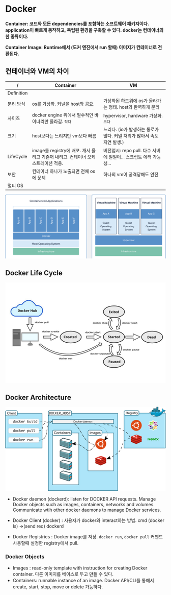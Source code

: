 # Docker

**Container: 코드와 모든 dependencies를 포함하는 소프트웨어 패키지이다. application이 빠르게 동작하고, 독립된 환경을 구축할 수 있다. docker는 컨테이너의 한 종류이다.**

**Container Image: Runtime에서 (도커 엔진에서 run 할때) 이미지가 컨테이너로 전환된다.**


## 컨테이너와 VM의 차이

| / | Container | VM |
| -- | -- | -- |
| Definition | | |
| 분리 방식 | os를 가상화. 커널을 host와 공요. | 가상화된 하드위에 os가 올라가는 형태. host와 완벽하게 분리|
| 사이즈 | docker engine 위에서 필수적인 바이너리만 올라감. `작다` | hypervisor, hardware 가상화. `크다` |
| 크기 | host보다는 느리지만 vm보다 빠름 | 느리다. (io가 발생하는 통로가 많다. 커널 처리가 많아서 속도 지연 발생.) |
| LifeCycle | image를 registry에 배포. 개서 올리고 기존꺼 내리고. 컨테이너 오케스트레이션 적용. | 버전업시: repo pull. 다수 서버에 일일이... 스크립트 에러 가능성... |
| 보안 | 컨테이너 하나가 노출되면 전체 os에 문제 | 하나의 vm이 공격당해도 안전|
| 멀티 OS |  | |

![Image of docker and vm](img/containerVSvm.png)

## Docker Life Cycle

![Image of docker life cycle](img/docker_lifecycle.jpeg)


## Docker Architecture

![Image of docker architecture](img/docker_arch.svg)

* Docker daemon (dockerd): listen for DOCKER API requests. Manage Docker objects such as images, containers, networks and volumes. Communicate wtih other docker daemons to manage Docker services.

* Docker Client (docker) : 사용자가 docker와 interact하는 방법. cmd (docker ls) ->(send req) dockerd

* Docker Registries : Docker image를 저장. `docker run`, `docker pull` 커맨드 사용할때 설정한 registry에서 pull.

### Docker Objects 
* Images : read-only template with instruction for creating Docker container. 다른 이미지를 베이스로 두고 만들 수 있다. 
* Containers: runnable instance of an image. Docker API/CLI를 통해서 create, start, stop, move or delete 가능하다.
